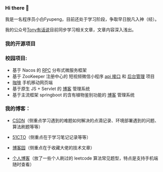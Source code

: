 ### Hi there 👋

我是一名程序员小白Fyupeng，目前还处于学习阶段，争取早日脱凡入神（经）。

我的公众号[Tony有话说](https://yupeng-tuchuang.oss-cn-shenzhen.aliyuncs.com/image-20220619165119970.png)目前同步学习相关文章，文章内容深入浅出。

### 我的开源项目
### 校园项目:
- 基于 Nacos 的 [RPC](https://github.com/Fyupeng/rpc-netty-framework) 分布式微服务框架
- 基于 ZooKeeper 注册中心的 短视频微信小程序 [api 接口](https://github.com/Fyupeng/tony-videos-dev) 和 [后台管理]() 项目
- [咖啡](https://github.com/Fyupeng/coffee) 手机移动网页端
- 基于原生 JS + Servlet 的 [博客]() 管理系统
- 基于主流框架 springboot 的含有植物鉴别功能的 [博客]() 管理系统


### 我的博客：

- [CSDN](https://blog.csdn.net/F15217283411)（侧重点学习遇到的难题如何解决的点滴记录、环境部署遇到的问题、算法刷题等等）

- [51CTO](https://blog.51cto.com/fyphome)（侧重点在于学习笔记记录等等）
- [博客园](https://www.cnblogs.com/fyphome/)（侧重点在于收藏大佬的技术文章）
- [个人博客](http://120.76.217.185:8080/classfication)（放了一些个人刷过的 leetcode 算法常见题型，特点是支持手机端随时查看）

